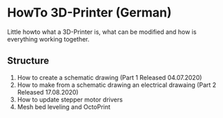 # HowTo 3D-Printer (German)
Little howto what a 3D-Printer is, what can be modified and how is everything working together.

## Structure
1. How to create a schematic drawing (Part 1 Released 04.07.2020)
2. How to make from a schematic drawing an electrical drawaing (Part 2 Released 17.08.2020)
3. How to update stepper motor drivers
4. Mesh bed leveling and OctoPrint

